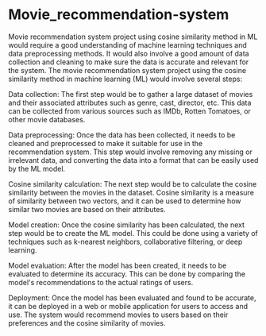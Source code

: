 # Movie_recommendation-system
Movie recommendation system project using cosine similarity method in ML would require a good understanding of machine learning techniques and data preprocessing methods. It would also involve a good amount of data collection and cleaning to make sure the data is accurate and relevant for the system.
The movie recommendation system project using the cosine similarity method in machine learning (ML) would involve several steps:

Data collection: The first step would be to gather a large dataset of movies and their associated attributes such as genre, cast, director, etc. This data can be collected from various sources such as IMDb, Rotten Tomatoes, or other movie databases.

Data preprocessing: Once the data has been collected, it needs to be cleaned and preprocessed to make it suitable for use in the recommendation system. This step would involve removing any missing or irrelevant data, and converting the data into a format that can be easily used by the ML model.

Cosine similarity calculation: The next step would be to calculate the cosine similarity between the movies in the dataset. Cosine similarity is a measure of similarity between two vectors, and it can be used to determine how similar two movies are based on their attributes.

Model creation: Once the cosine similarity has been calculated, the next step would be to create the ML model. This could be done using a variety of techniques such as k-nearest neighbors, collaborative filtering, or deep learning.

Model evaluation: After the model has been created, it needs to be evaluated to determine its accuracy. This can be done by comparing the model's recommendations to the actual ratings of users.

Deployment: Once the model has been evaluated and found to be accurate, it can be deployed in a web or mobile application for users to access and use. The system would recommend movies to users based on their preferences and the cosine similarity of movies.





